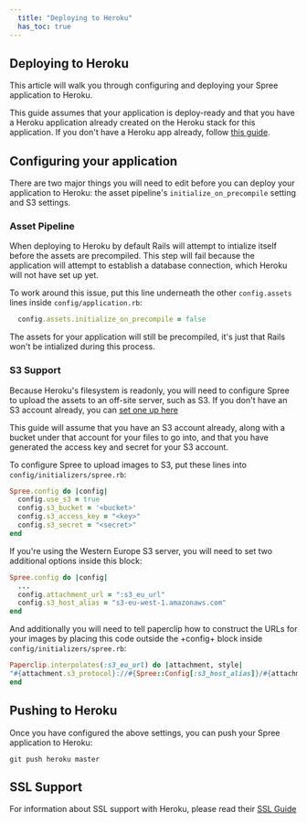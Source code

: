 ```yaml
---
  title: "Deploying to Heroku"
  has_toc: true
---
```


## Deploying to Heroku

This article will walk you through configuring and deploying your Spree
application to Heroku.

This guide assumes that your application is deploy-ready and that you have a
Heroku application already created on the Heroku stack for this application. If
you don't have a Heroku app already, follow [this
guide](https://devcenter.heroku.com/articles/creating-apps).

## Configuring your application

There are two major things you will need to edit before you can deploy your
application to Heroku: the asset pipeline's `initialize_on_precompile` setting
and S3 settings.

### Asset Pipeline

When deploying to Heroku by default Rails will attempt to intialize itself
before the assets are precompiled. This step will fail because the application
will attempt to establish a database connection, which Heroku will not have set
up yet.

To work around this issue, put this line underneath the other `config.assets`
lines inside `config/application.rb`:

```ruby
  config.assets.initialize_on_precompile = false
```

The assets for your application will still be precompiled, it's just that Rails
won't be intialized during this process.

### S3 Support

Because Heroku's filesystem is readonly, you will need to configure Spree to
upload the assets to an off-site server, such as S3. If you don't have an S3
account already, you can [set one up here](http://aws.amazon.com/s3/)

This guide will assume that you have an S3 account already, along with a bucket
under that account for your files to go into, and that you have generated the
access key and secret for your S3 account.

To configure Spree to upload images to S3, put these lines into
`config/initializers/spree.rb`:

```ruby
Spree.config do |config|
  config.use_s3 = true 
  config.s3_bucket = '<bucket>'
  config.s3_access_key = "<key>"
  config.s3_secret = "<secret>"
end
```

If you're using the Western Europe S3 server, you will need to set two
additional options inside this block:

```ruby
Spree.config do |config|
  ...
  config.attachment_url = ":s3_eu_url"
  config.s3_host_alias = "s3-eu-west-1.amazonaws.com"
end
```

And additionally you will need to tell paperclip how to construct the URLs for
your images by placing this code outside the +config+ block inside
`config/initializers/spree.rb`:

```ruby
Paperclip.interpolates(:s3_eu_url) do |attachment, style|
"#{attachment.s3_protocol}://#{Spree::Config[:s3_host_alias]}/#{attachment.bucket_name}/#{attachment.path(style).gsub(%r{^/},"")}"
end
```

## Pushing to Heroku

Once you have configured the above settings, you can push your Spree application
to Heroku:

    git push heroku master

## SSL Support

For information about SSL support with Heroku, please read their [SSL
Guide](https://devcenter.heroku.com/articles/ssl)

